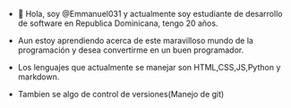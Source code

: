 - 👋 Hola, soy @Emmanuel031 y actualmente soy estudiante de desarrollo de software en Republica Dominicana, tengo 20 años. 

- Aun estoy aprendiendo acerca de este maravilloso mundo de la programación y desea convertirme en un buen programador.

- Los lenguajes que actualmente se manejar son HTML,CSS,JS,Python y markdown.

- Tambien se algo de control de versiones(Manejo de git)
<!---
Emmanuel031/Emmanuel031 is a ✨ special ✨ repository because its `README.md` (this file) appears on your GitHub profile.
You can click the Preview link to take a look at your changes.
--->

